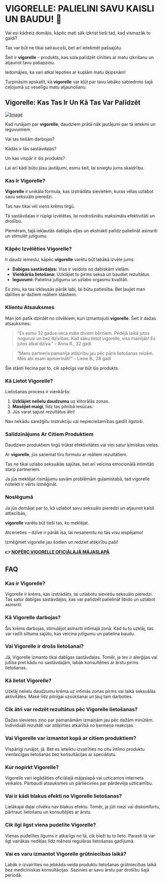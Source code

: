 # VIGORELLE: PALIELINI SAVU KAISLI UN BAUDU! 💖

Vai esi kādreiz domājis, kāpēc mati sāk izkrist tieši tad, kad vismazāk to gaidi? 

Tas var būt ne tikai satraucoši, bet arī ietekmēt pašsajūtu. 

Šeit ir **vigorelle** – produkts, kas sola palīdzēt cīnīties ar matu izkrišanu un atjaunot tavu pašapziņu. 

Iedomājies, ka vari atkal lepoties ar kuplām matu šķipsnām! 

Turpināsim apskatīt, kā **vigorelle** var kļūt par tavu labāko sabiedroto šajā ceļojumā uz veselīgu matu atjaunošanu.

## Vigorelle: Kas Tas Ir Un Kā Tas Var Palīdzēt

[![Image](https://www2.sellhealth.com/8/Vigorelle_logo_500px120px.jpg)](https://gchaffi.com/mR0EjUp8)

Kad runājam par **vigorelle**, daudziem prātā nāk jautājumi par tā ietekmi un ieguvumiem. 

Vai tas tiešām darbojas? 

Kādas ir tās sastāvdaļas?

Un kas vispār ir šis produkts?

Lai arī kādi būtu jūsu jautājumi, esmu šeit, lai sniegtu jums skaidrību.

### Kas Ir Vigorelle?

**Vigorelle** ir unikāla formula, kas izstrādāta sievietēm, kuras vēlas uzlabot savu seksuālo pieredzi. 

Tas nav tikai vēl viens krēms tirgū.

Tā sastāvdaļas ir rūpīgi izvēlētas, lai nodrošinātu maksimālu efektivitāti un drošību.

Piemēram, tajā iekļautās dabīgās eļļas un ekstrakti palīdz palielināt asinsriti un stimulēt jutīgumu.

### Kāpēc Izvēlēties Vigorelle?

Ir daudz iemeslu, kāpēc **vigorelle** varētu būt labākā izvēle jums:

- **Dabīgas sastāvdaļas:** Viss ir veidots no dabiskām vielām.
- **Vienkārša lietošana:** Uzklājiet to pirms seksa un baudiet rezultātus.
- **Ieguvumi:** Palielina jutīgumu un uzlabo orgasmu kvalitāti.

Es zinu, ka tas izklausās pārāk labi, lai būtu patiesība. Bet ļaujiet man dalīties ar dažiem reāliem stāstiem.

### Klientu Atsauksmes

Man ļoti patīk dzirdēt no cilvēkiem, kuri izmantojuši **vigorelle**. Šeit ir dažas atsauksmes:

> “Es esmu 32 gadus veca māte diviem bērniem. Pēdējā laikā jutos nogurusi un bez dzīvības. Kad sāku lietot vigorelle, viss mainījās! Es jutos atkal dzīva.” – Anna R., 32 gadi

> “Mans partneris pamanīja atšķirību jau pēc pāris lietošanas reizēm. Mēs abi esam apmierināti!” – Liene B., 28 gadi

Šie stāsti liecina par to, cik spēcīgs var būt šis produkts.

### Kā Lietot Vigorelle?

Lietošanas process ir vienkāršs:

1. **Uzklājiet nelielu daudzumu** uz klitorālās zonas.
2. **Masējiet maigi**, līdz tas pilnībā iesūcas.
3. Jūs varat sajust rezultātus ātri!

Nav nekādu sarežģītu instrukciju vai nepieciešamības gaidīt ilgstoši.

### Salīdzinājums Ar Citiem Produktiem

Daudziem produktiem tirgū trūkst efektivitātes vai viņi satur ķīmiskas vielas.

Ar **vigorelle**, jūs saņemat tīru formulu ar reāliem rezultātiem.

Tas ne tikai uzlabo seksuālās sajūtas, bet arī veicina emocionālā intimitāti starp partneriem.

Ja jūs meklējat risinājumu savām problēmām guļamistabā, tad vigorelle noteikti ir vērts izmēģināt.

### Noslēgumā

Ja jūs domājat par to, kā uzlabot savu seksuālo pieredzi un atjaunot kaisli attiecībās,

**vigorelle** varētu būt tieši tas, ko meklējat.

Atcerieties – dzīve ir pārāk īsa, lai nesaņemtu no tās visu iespējamo!

Izmēģiniet vigorelle jau šodien un redziet atšķirību paši!



**👉 [NOPĒRC VIGORELLE OFICIĀLAJĀ MĀJASLAPĀ](https://gchaffi.com/mR0EjUp8)**

## FAQ

### Kas ir Vigorelle?
Vigorelle ir krēms, kas izstrādāts, lai uzlabotu sieviešu seksuālo pieredzi. Tas satur dabīgas sastāvdaļas, kas var palīdzēt palielināt libido un uzlabot asinsriti.

### Kā Vigorelle darbojas?
Šis krēms darbojas, stimulējot asinsriti intīmajā zonā. Kad tu to uzklāj, tas var radīt siltuma sajūtu, kas veicina jutīgumu un palielina baudu.

### Vai Vigorelle ir drošs lietošanai?
Jā, Vigorelle izmanto tikai dabīgas sastāvdaļas. Tomēr, ja tev ir alerģijas vai jutība pret kādu no sastāvdaļām, labāk konsultēties ar ārstu pirms lietošanas.

### Kā lietot Vigorelle?
Uzklāj nelielu daudzumu krēma uz intīmās zonas pirms vai laikā seksuālās aktivitātes. Masē līdz pilnīgai uzsūkšanai un ļauj tam darboties.

### Cik ātri var redzēt rezultātus pēc Vigorelle lietošanas?
Dažas sievietes ziņo par pamanāmām izmaiņām jau pēc dažām minūtēm. Individuāli rezultāti var atšķirties atkarībā no ķermeņa reakcijas.

### Vai Vigorelle var izmantot kopā ar citiem produktiem?
Vispārīgi runājot, jā. Bet es ieteiktu izvairīties no citu intīmo produktu vienlaicīgas lietošanas bez konsultācijas ar speciālistu.

### Kur nopirkt Vigorelle?
Vigorelle vari iegādāties oficiālajā mājaslapā vai uzticamos interneta veikalos. Pārbaudi atsauksmes un pārliecinies par pārdevēja uzticamību.

### Vai ir kādi blakus efekti no Vigorelle lietošanas?
Lielākajai daļai cilvēku nav blakus efektu. Tomēr, ja jūti niezi vai diskomfortu, pārtrauc lietošanu un konsultējies ar ārstu.

### Cik ilgi ilgst viena pudelīte Vigorelle?
Vienas pudelītes ilgums ir atkarīgs no tā, cik bieži tu to lieto. Parasti tā var ilgt vairākas nedēļas līdz mēnesi regulāras lietošanas gadījumā.

### Vai es varu izmantot Vigorelle grūtniecības laikā?
Labāk ir izvairīties no jebkāda veida produktu lietošanas grūtniecības laikā bez medicīniskas konsultācijas. Sazinies ar savu ārstu par drošību šajā periodā.
